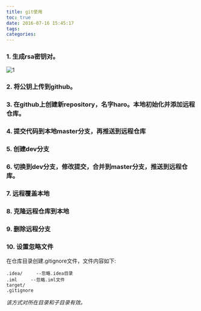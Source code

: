 ```yaml
---
title: git使用
toc: true
date: 2016-07-16 15:45:17
tags:
categories:
---
```



### 1. 生成rsa密钥对。

![1](http://7xqgix.com1.z0.glb.clouddn.com/1.png)

### 2. 将公钥上传到github。

### 3. 在github上创建新repository，名字haro。本地初始化并添加远程仓库。


### 4. 提交代码到本地master分支，再推送到远程仓库


### 5. 创建dev分支


### 6. 切换到dev分支，修改提交，合并到master分支，推送到远程仓库。


### 7. 远程覆盖本地


### 8. 克隆远程仓库到本地


### 9. 删除远程分支


### 10. 设置忽略文件
在仓库目录创建.gitignore文件，文件内容如下:

	.idea/     --忽略.idea目录
	.iml     --忽略.iml文件  
	target/  
	.gitignore

*该方式对所在目录和子目录有效。*
